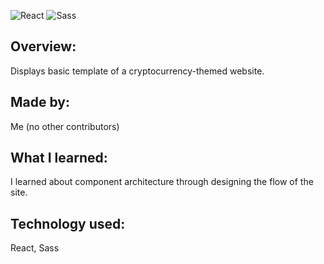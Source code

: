![React](https://img.shields.io/badge/React-20232A?style=for-the-badge&logo=react&logoColor=61DAFB)
![Sass](https://img.shields.io/badge/Sass-CC6699?style=for-the-badge&logo=sass&logoColor=white)

## Overview:
Displays basic template of a cryptocurrency-themed website.
## Made by:
Me (no other contributors)
## What I learned:
I learned about component architecture through designing the flow of the site.
## Technology used:
React, Sass

